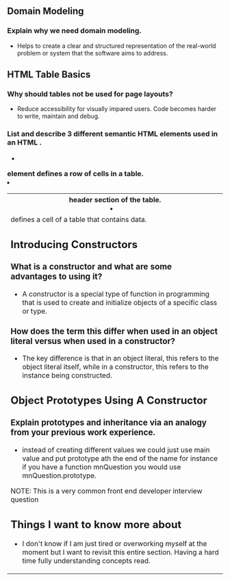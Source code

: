 ## Domain Modeling
### Explain why we need domain modeling.
- Helps to create a clear and structured representation of the real-world problem or system that the software aims to address.

## HTML Table Basics
### Why should tables not be used for page layouts?
- Reduce accessibility for visually impared users. Code becomes harder to write, maintain and debug.

### List and describe 3 different semantic HTML elements used in an HTML <table>.
- <th> header section of the table.
- <tr> element defines a row of cells in a table.
- <td> defines a cell of a table that contains data.

## Introducing Constructors
### What is a constructor and what are some advantages to using it?
- A constructor is a special type of function in programming that is used to create and initialize objects of a specific class or type.
### How does the term this differ when used in an object literal versus when used in a constructor?
-  The key difference is that in an object literal, this refers to the object literal itself, while in a constructor, this refers to the instance being constructed.


## Object Prototypes Using A Constructor
### Explain prototypes and inheritance via an analogy from your previous work experience.
- instead of creating different values we could just use main value and put prototype ath the end of the name for instance if you have a function mnQuestion you would use mnQuestion.prototype. 

NOTE: This is a very common front end developer interview question

## Things I want to know more about
- I don't know if I am just tired or overworking myself at the moment but I want to revisit this entire section. Having a hard time fully understanding concepts read.
